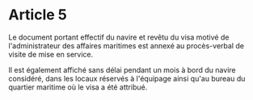 # Article 5

Le document portant effectif du navire et revêtu du visa motivé de l'administrateur des affaires maritimes est annexé au procès-verbal de visite de mise en service.

Il est également affiché sans délai pendant un mois à bord du navire considéré, dans les locaux réservés à l'équipage ainsi qu'au bureau du quartier maritime où le visa a été attribué.
